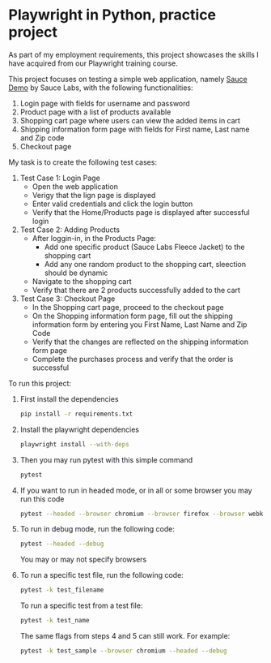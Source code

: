 # Playwright in Python, practice project

As part of my employment requirements, this project showcases the skills
I have acquired from our Playwright training course.

This project focuses on testing a simple web application, namely [Sauce Demo](https://www.saucedemo.com/) by Sauce Labs, with the following functionalities:

1. Login page with fields for username and password
2. Product page with a list of products available
3. Shopping cart page where users can view the added items in cart
4. Shipping information form page with fields for First name, Last name and Zip code
5. Checkout page

My task is to create the following test cases:

1. Test Case 1: Login Page
    * Open the web application
    * Verigy that the lign page is displayed
    * Enter valid credentials and click the login button
    * Verify that the Home/Products page is displayed after successful login
2. Test Case 2: Adding Products
    * After loggin-in, in the Products Page:
        * Add one specific product (Sauce Labs Fleece Jacket) to the shopping cart
        * Add any one random product to the shopping cart, sleection should be dynamic
    * Navigate to the shopping cart
    * Verify that there are 2 products successfully added to the cart
3. Test Case 3: Checkout Page
    * In the Shopping cart page, proceed to the checkout page
    * On the Shopping information form page, fill out the shipping information form by entering you First Name, Last Name and Zip Code
    * Verify that the changes are reflected on the shipping information form page
    * Complete the purchases process and verify that the order is successful

To run this project:

1. First install the dependencies

    ```bash
    pip install -r requirements.txt
    ```

2. Install the playwright dependencies

    ```bash
    playwright install --with-deps
    ```

3. Then you may run pytest with this simple command

    ```bash
    pytest
    ```

4. If you want to run in headed mode, or in all or some browser you may run this code

    ```bash
    pytest --headed --browser chromium --browser firefox --browser webkit
    ```

5. To run in debug mode, run the following code:

    ```bash
    pytest --headed --debug
    ```

    You may or may not specify browsers

6. To run a specific test file, run the following code:

    ```bash
    pytest -k test_filename
    ```

    To run a specific test from a test file:

    ```bash
    pytest -k test_name
    ```

    The same flags from steps 4 and 5 can still work. For example:

    ```bash
    pytest -k test_sample --browser chromium --headed --debug
    ```
